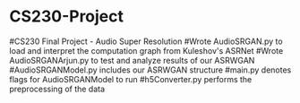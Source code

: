 # CS230-Project
#CS230 Final Project - Audio Super Resolution
#Wrote AudioSRGAN.py to load and interpret the computation graph from Kuleshov's ASRNet
#Wrote AudioSRGANArjun.py to test and analyze results of our ASRWGAN
#AudioSRGANModel.py includes our ASRWGAN structure
#main.py denotes flags for AudioSRGANModel to run
#h5Converter.py performs the preprocessing of the data


